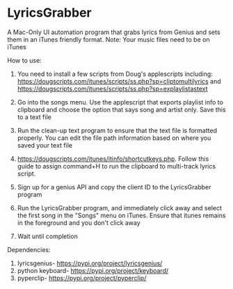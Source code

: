 # LyricsGrabber
A Mac-Only UI automation program that grabs lyrics from Genius and sets them in an iTunes friendly format. Note: Your music files need to be on iTunes

How to use:
1. You need to install a few scripts from Doug's applescripts including:
https://dougscripts.com/itunes/scripts/ss.php?sp=cliptomultilyrics and 
https://dougscripts.com/itunes/scripts/ss.php?sp=explaylistastext

2. Go into the songs menu. Use the applescript that exports playlist info to clipboard and choose the option that says song and artist only. Save this to a text file

3. Run the clean-up text program to ensure that the text file is formatted properly. You can edit the file path information based on where you saved your text file

4. https://dougscripts.com/itunes/itinfo/shortcutkeys.php. Follow this guide to assign command+H to run the clipboard to multi-track lyrics script.

5. Sign up for a genius API and copy the client ID to the LyricsGrabber program

6. Run the LyricsGrabber program, and immediately click away and select the first song in the "Songs" menu on iTunes. Ensure that itunes remains in the foreground and you don't click away

7. Wait until completion

Dependencies:
1. lyricsgenius- https://pypi.org/project/lyricsgenius/
2. python keyboard- https://pypi.org/project/keyboard/
3. pyperclip- https://pypi.org/project/pyperclip/
